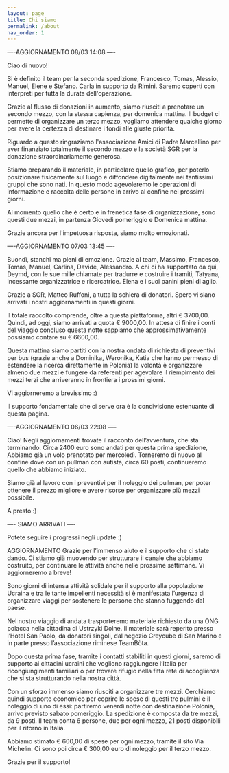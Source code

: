```yaml
---
layout: page
title: Chi siamo
permalink: /about
nav_order: 1
---
```


—-AGGIORNAMENTO 08/03 14:08 —- 

Ciao di nuovo!

Si è definito il team per la seconda spedizione, Francesco, Tomas, Alessio, Manuel, Elene e Stefano. Carla in supporto da Rimini. Saremo coperti con interpreti per tutta la durata dell'operazione.

Grazie al flusso di donazioni in aumento, siamo riusciti a prenotare un secondo mezzo, con la stessa capienza, per domenica mattina. Il budget ci permette di organizzare un terzo mezzo, vogliamo attendere qualche giorno per avere la certezza di destinare i fondi alle giuste priorità.

Riguardo a questo ringraziamo l'associazione Amici di Padre Marcellino per aver finanziato totalmente il secondo mezzo e la società SGR per la donazione straordinariamente generosa.

Stiamo preparando il materiale, in particolare quello grafico, per poterlo posizionare fisicamente sul luogo e diffondere digitalmente nei tantissimi gruppi che sono nati. In questo modo agevoleremo le operazioni di informazione e raccolta delle persone in arrivo al confine nei prossimi giorni.

Al momento quello che è certo e in frenetica fase di organizzazione, sono questi due mezzi, in partenza Giovedì pomeriggio e Domenica mattina.

Grazie ancora per l'impetuosa risposta, siamo molto emozionati.

 

—-AGGIORNAMENTO 07/03 13:45 —- 

Buondì, stanchi ma pieni di emozione. Grazie al team, Massimo, Francesco, Tomas, Manuel, Carlina, Davide, Alessandro. A chi ci ha supportato da qui, Deymd, con le sue mille chiamate per tradurre e costruire i tramiti, Tatyana, incessante organizzatrice e ricercatrice. Elena e i suoi panini pieni di aglio. 

Grazie a SGR, Matteo Ruffoni, a tutta la schiera di donatori. Spero vi siano arrivati i nostri aggiornamenti in questi giorni.

Il totale raccolto comprende, oltre a questa piattaforma, altri € 3700,00. Quindi, ad oggi, siamo arrivati a quota € 9000,00. In attesa di finire i conti del viaggio concluso questa notte sappiamo che approssimativamente possiamo contare su € 6600,00.

Questa mattina siamo partiti con la nostra ondata di richiesta di preventivi per bus (grazie anche a Dominika, Weronika, Katia che hanno permesso di estendere la ricerca direttamente in Polonia) la volontà è organizzare almeno due mezzi e fungere da referenti per agevolare il riempimento dei mezzi terzi che arriveranno in frontiera i prossimi giorni.

Vi aggiorneremo a brevissimo :)

Il supporto fondamentale che ci serve ora è la condivisione estenuante di questa pagina. 

 

—-AGGIORNAMENTO 06/03 22:08 —- 

Ciao! Negli aggiornamenti trovate il racconto dell’avventura, che sta terminando. Circa 2400 euro sono andati per questa prima spedizione, Abbiamo già un volo prenotato per mercoledì. Torneremo di nuovo al confine dove con un pullman con autista, circa 60 posti, continueremo quello che abbiamo iniziato.

Siamo già al lavoro con i preventivi per il noleggio dei pullman, per poter ottenere il prezzo migliore e avere risorse per organizzare più mezzi possibile.

A presto :)

—- SIAMO ARRIVATI —- 

Potete seguire i progressi negli update :)
 

AGGIORNAMENTO Grazie per l’immenso aiuto e il supporto che ci state dando. Ci stiamo già muovendo per strutturare il canale che abbiamo costruito, per continuare le attività anche nelle prossime settimane. Vi aggiorneremo a breve! 

Sono giorni di intensa attività solidale per il supporto alla popolazione Ucraina e tra le tante impellenti necessità si è manifestata l’urgenza di organizzare viaggi per sostenere le persone che stanno fuggendo dal paese.  

Nel nostro viaggio di andata trasporteremo materiale richiesto da una ONG polacca nella cittadina di Ustrzyki Dolne. Il materiale sarà reperito presso l’Hotel San Paolo, da donatori singoli, dal negozio Greycube di San Marino e in parte presso l’associazione riminese TeamBòta.

Dopo questa prima fase, tramite i contatti stabiliti in questi giorni, saremo di supporto ai cittadini ucraini che vogliono raggiungere l’Italia per ricongiungimenti familiari o per trovare rifugio nella fitta rete di accoglienza che si sta strutturando nella nostra città. 

Con un sforzo immenso siamo riusciti a organizzare tre mezzi. Cerchiamo quindi supporto economico per coprire le spese di questi tre pulmini e il noleggio di uno di essi: partiremo venerdì notte con destinazione Polonia, arrivo previsto sabato pomeriggio. La spedizione è composta da tre mezzi, da 9 posti. Il team conta 6 persone, due per ogni mezzo, 21 posti disponibili per il ritorno in Italia.

Abbiamo stimato € 600,00 di spese per ogni mezzo, tramite il sito Via Michelin. Ci sono poi circa € 300,00 euro di noleggio per il terzo mezzo. 

Grazie per il supporto!